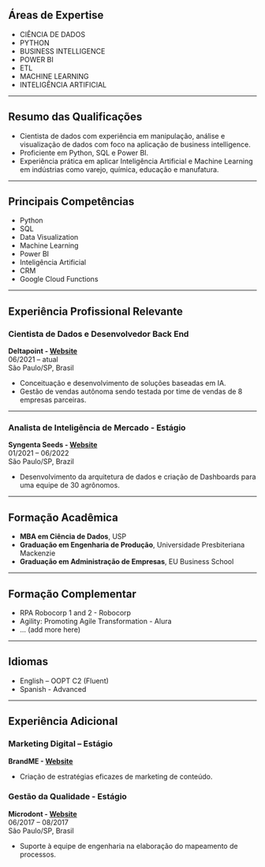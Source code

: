 ## Áreas de Expertise
- CIÊNCIA DE DADOS
- PYTHON
- BUSINESS INTELLIGENCE
- POWER BI
- ETL
- MACHINE LEARNING
- INTELIGÊNCIA ARTIFICIAL

---

## Resumo das Qualificações
- Cientista de dados com experiência em manipulação, análise e visualização de dados com foco na aplicação de business intelligence.
- Proficiente em Python, SQL e Power BI.
- Experiência prática em aplicar Inteligência Artificial e Machine Learning em indústrias como varejo, química, educação e manufatura.

---

## Principais Competências
- Python
- SQL
- Data Visualization
- Machine Learning
- Power BI
- Inteligência Artificial
- CRM
- Google Cloud Functions

---

## Experiência Profissional Relevante
### Cientista de Dados e Desenvolvedor Back End  
**Deltapoint - [Website](http://www.deltapoint.com.br/)**  
06/2021 – atual  
São Paulo/SP, Brasil

- Conceituação e desenvolvimento de soluções baseadas em IA.
- Gestão de vendas autônoma sendo testada por time de vendas de 8 empresas parceiras.

---

### Analista de Inteligência de Mercado - Estágio
**Syngenta Seeds - [Website](https://www.syngenta.com)**  
01/2021 – 06/2022  
São Paulo/SP, Brazil

- Desenvolvimento da arquitetura de dados e criação de Dashboards para uma equipe de 30 agrônomos.

---

## Formação Acadêmica
- **MBA em Ciência de Dados**, USP
- **Graduação em Engenharia de Produção**, Universidade Presbiteriana Mackenzie
- **Graduação em Administração de Empresas**, EU Business School

---

## Formação Complementar
- RPA Robocorp 1 and 2 - Robocorp
- Agility: Promoting Agile Transformation - Alura
- ... (add more here)

---

## Idiomas
- English – OOPT C2 (Fluent)
- Spanish - Advanced

---

## Experiência Adicional
### Marketing Digital – Estágio  
**BrandME - [Website](https://www.brandme.com.br/)**  

- Criação de estratégias eficazes de marketing de conteúdo.

### Gestão da Qualidade - Estágio  
**Microdont - [Website](https://www.microdont.com.br/)**  
06/2017 – 08/2017  
São Paulo/SP, Brasil

- Suporte à equipe de engenharia na elaboração do mapeamento de processos.
